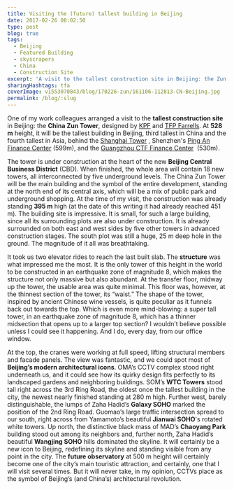 ```yaml
---
title: Visiting the (future) tallest building in Beijing
date: 2017-02-26 08:02:50
type: post
blog: true
tags:
  - Beijing
  - Featured Building
  - skyscrapers
  - China
  - Construction Site
excerpt: 'A visit to the tallest construction site in Beijing: the Zun Tower, a 528m high tower in the center of Beijing, designed by KPF and TFP Farrels.'
sharingHashtags: tfa
coverImage: v1553070843/blog/170226-zun/161106-112813-CN-Beijing.jpg
permalink: /blog/:slug
---
```


One of my work colleagues arranged a visit to the **tallest construction site** in Beijing: the **China Zun Tower**, designed by [KPF](https://www.kpf.com) and [TFP Farrells](http://www.farrells.com). At **528 m** height, it will be the tallest building in Beijing, third tallest in China and the fourth tallest in Asia, behind the [Shanghai Tower](https://skyscrapercenter.com/building/shanghai-tower/56) , Shenzhen's [Ping An Finance Center](http://skyscrapercenter.com/building/ping-an-finance-center/54) (599m), and the [Guangzhou CTF Finance Center](https://skyscrapercenter.com/building/guangzhou-ctf-finance-centre/176)  (530m).

<captioned-image alt="China Zun Tower, when it was still 391 m high" caption="China Zun Tower, when it was still 391 m high" imgFile="v1553070836/blog/170226-zun/161106-110240-CN-Beijing.jpg" />

The tower is under construction at the heart of the new **Beijing Central Business District** (CBD). When finished, the whole area will contain 18 new towers, all interconnected by five underground levels. The China Zun Tower will be the main building and the symbol of the entire development, standing at the north end of its central axis, which will be a mix of public park and underground shopping. At the time of my visit, the construction was already standing **395 m** high (at the date of this writing it had already reached 451 m). The building site is impressive. It is small, for such a large building, since all its surrounding plots are also under construction. It is already surrounded on both east and west sides by five other towers in advanced construction stages. The south plot was still a huge, 25 m deep hole in the ground. The magnitude of it all was breathtaking.

<captioned-image alt="The first bracing on top of the lobby" caption="The first bracing on top of the lobby" imgFile="v1553070849/blog/170226-zun/161106-113301-CN-Beijing-2.jpg" />

It took us two elevator rides to reach the last built slab. The **structure** was what impressed me the most. It is the only tower of this height in the world to be constructed in an earthquake zone of magnitude 8, which makes the structure not only massive but also abundant. At the transfer floor, midway up the tower, the usable area was quite minimal. This floor was, however, at the thinnest section of the tower, its “waist.” The shape of the tower, inspired by ancient Chinese wine vessels, is quite peculiar as it funnels back out towards the top. Which is even more mind-blowing: a super tall tower, in an earthquake zone of magnitude 8, which has a thinner midsection that opens up to a larger top section? I wouldn’t believe possible unless I could see it happening. And I do, every day, from our office window.

<captioned-image alt="CCTV complex, containing the (still not open) hotel and conference center" caption="CCTV complex, containing the (still not open) hotel and conference center" imgFile="v1553070906/blog/170226-zun/161106-121417-CN-Beijing.jpg" />

At the top, the cranes were working at full speed, lifting structural members and facade panels. The view was fantastic, and we could spot most of **Beijing’s modern architectural icons**. OMA’s CCTV complex stood right underneath us, and it could see how its quirky design fits perfectly to its landscaped gardens and neighboring buildings. SOM’s **WTC Towers** stood tall right across the 3rd Ring Road, the oldest once the tallest building in the city, the newest nearly finished standing at 280 m high. Further west, barely distinguishable, the lumps of Zaha Hadid’s **Galaxy SOHO** marked the position of the 2nd Ring Road. Guomao’s large traffic intersection spread to our south, right across from Yamamoto’s beautiful **Jianwai SOHO**'s rotated white towers. Up north, the distinctive black mass of MAD’s **Chaoyang Park** building stood out among its neighbors and, further north, Zaha Hadid’s beautiful **Wangjing SOHO** hills dominated the skyline. It will certainly be a new icon to Beijing, redefining its skyline and standing visible from any point in the city. The **future observatory** at 500 m height will certainly become one of the city’s main touristic attraction, and certainly, one that I will visit several times. But it will never take, in my opinion, CCTVs place as the symbol of Beijing’s (and China’s) architectural revolution.

<image-gallery tag='zun-gallery' />

<building-info-container id=4 />
